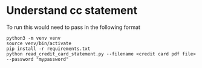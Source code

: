 # Understand cc statement

To run this would need to pass in the following format

```
python3 -m venv venv
source venv/bin/activate
pip install -r requirements.txt
python read_credit_card_statement.py --filename <credit card pdf file> --password "mypassword"
```
